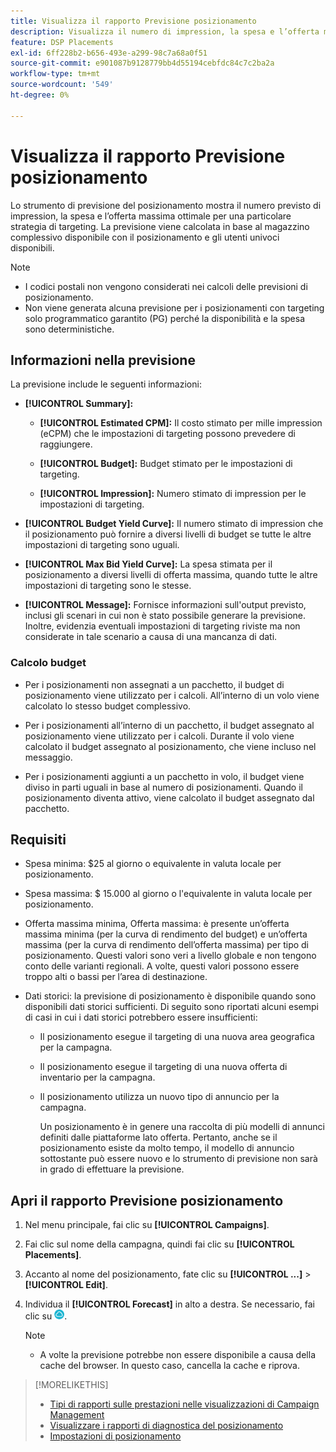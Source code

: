 ```yaml
---
title: Visualizza il rapporto Previsione posizionamento
description: Visualizza il numero di impression, la spesa e l’offerta massima ottimale previste per una particolare strategia di targeting per un posizionamento.
feature: DSP Placements
exl-id: 6ff228b2-b656-493e-a299-98c7a68a0f51
source-git-commit: e901087b9128779bb4d55194cebfdc84c7c2ba2a
workflow-type: tm+mt
source-wordcount: '549'
ht-degree: 0%

---
```


# Visualizza il rapporto Previsione posizionamento

<!-- Does this really belong in the Campaign Management > Reports section or in the Placements section? -->

Lo strumento di previsione del posizionamento mostra il numero previsto di impression, la spesa e l’offerta massima ottimale per una particolare strategia di targeting. La previsione viene calcolata in base al magazzino complessivo disponibile con il posizionamento e gli utenti univoci disponibili.

>[!NOTE]
>
>* I codici postali non vengono considerati nei calcoli delle previsioni di posizionamento.
>* Non viene generata alcuna previsione per i posizionamenti con targeting solo programmatico garantito (PG) perché la disponibilità e la spesa sono deterministiche.

## Informazioni nella previsione

La previsione include le seguenti informazioni:

* **[!UICONTROL Summary]:**

   * **[!UICONTROL Estimated CPM]:** Il costo stimato per mille impression (eCPM) che le impostazioni di targeting possono prevedere di raggiungere.

   * **[!UICONTROL Budget]:** Budget stimato per le impostazioni di targeting.

   * **[!UICONTROL Impression]:** Numero stimato di impression per le impostazioni di targeting.

* **[!UICONTROL Budget Yield Curve]:** Il numero stimato di impression che il posizionamento può fornire a diversi livelli di budget se tutte le altre impostazioni di targeting sono uguali.

* **[!UICONTROL Max Bid Yield Curve]:** La spesa stimata per il posizionamento a diversi livelli di offerta massima, quando tutte le altre impostazioni di targeting sono le stesse.

* **[!UICONTROL Message]:** Fornisce informazioni sull&#39;output previsto, inclusi gli scenari in cui non è stato possibile generare la previsione. Inoltre, evidenzia eventuali impostazioni di targeting riviste ma non considerate in tale scenario a causa di una mancanza di dati.

### Calcolo budget

* Per i posizionamenti non assegnati a un pacchetto, il budget di posizionamento viene utilizzato per i calcoli. All’interno di un volo viene calcolato lo stesso budget complessivo.

* Per i posizionamenti all’interno di un pacchetto, il budget assegnato al posizionamento viene utilizzato per i calcoli. Durante il volo viene calcolato il budget assegnato al posizionamento, che viene incluso nel messaggio.

* Per i posizionamenti aggiunti a un pacchetto in volo, il budget viene diviso in parti uguali in base al numero di posizionamenti. Quando il posizionamento diventa attivo, viene calcolato il budget assegnato dal pacchetto.

## Requisiti

* Spesa minima: $25 al giorno o equivalente in valuta locale per posizionamento.

* Spesa massima: $ 15.000 al giorno o l&#39;equivalente in valuta locale per posizionamento.

* Offerta massima minima, Offerta massima: è presente un’offerta massima minima (per la curva di rendimento del budget) e un’offerta massima (per la curva di rendimento dell’offerta massima) per tipo di posizionamento. Questi valori sono veri a livello globale e non tengono conto delle varianti regionali. A volte, questi valori possono essere troppo alti o bassi per l’area di destinazione.

* Dati storici: la previsione di posizionamento è disponibile quando sono disponibili dati storici sufficienti. Di seguito sono riportati alcuni esempi di casi in cui i dati storici potrebbero essere insufficienti:

   * Il posizionamento esegue il targeting di una nuova area geografica per la campagna.

   * Il posizionamento esegue il targeting di una nuova offerta di inventario per la campagna.

   * Il posizionamento utilizza un nuovo tipo di annuncio per la campagna.

     Un posizionamento è in genere una raccolta di più modelli di annunci definiti dalle piattaforme lato offerta. Pertanto, anche se il posizionamento esiste da molto tempo, il modello di annuncio sottostante può essere nuovo e lo strumento di previsione non sarà in grado di effettuare la previsione.

## Apri il rapporto Previsione posizionamento

1. Nel menu principale, fai clic su **[!UICONTROL Campaigns]**.

1. Fai clic sul nome della campagna, quindi fai clic su **[!UICONTROL Placements]**.

1. Accanto al nome del posizionamento, fate clic su  **[!UICONTROL ...]** > **[!UICONTROL Edit]**.

1. Individua il **[!UICONTROL Forecast]** in alto a destra. Se necessario, fai clic su ![Previsione](/help/dsp/assets/placement-forecast.png).

   >[!NOTE]
   >
   >* A volte la previsione potrebbe non essere disponibile a causa della cache del browser. In questo caso, cancella la cache e riprova.

>[!MORELIKETHIS]
>
>* [Tipi di rapporti sulle prestazioni nelle visualizzazioni di Campaign Management](campaign-reports-about.md)
>* [Visualizzare i rapporti di diagnostica del posizionamento](/help/dsp/campaign-management/reports/placement-diagnostics.md)
>* [Impostazioni di posizionamento](/help/dsp/campaign-management/placements/placement-settings.md)
